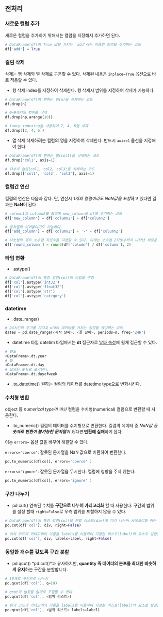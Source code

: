 ## 전처리

### 새로운 컬럼 추가
새로운 컬럼을 추가하기 위해서는 컬럼을 지정해서 추가하면 된다.
```python
# DataFrame(df)에 True 값을 가지는 'add'라는 이름의 컬럼을 추가하는 코드
df['add'] = True
```

### 컬럼 삭제
삭제는 행 삭제와 열 삭제로 구분할 수 있다. 삭제된 내용은 `inplace=True` 옵션으로 바로 적용할 수 있다.

- 행 삭제
index를 지정하여 삭제한다. 행 삭제시 범위를 지정하여 삭제가 가능하다. 
```python
# DataFrame(df)에 원하는 행(n)을 삭제하는 코드
df.drop(n)

# 0~9까지의 범위를 삭제 
df.drop(np,arange(10))

# fancy indexing을 사용하여 2, 4, 6을 삭제
df.drop([2, 4, 6])
```

- 열 삭제
삭제하려는 컬럼의 명을 지정하여 삭제한다. 반드시 `axix=1` 옵션을 지정해야 한다.
```python
# DataFrame(df)에 원하는 열(col1)을 삭제하는 코드
df.drop('col1', axis=1)

# 다수의 컬럼(col1, col2, col3)을 삭제하는 코드
df.drop(['col1', 'col2', 'col3'], axis=1)
```

### 컬럼간 연산
컬럼의 연산은 다음과 같다. 단, 연산시 *1개의 컬럼이라도 NaN값을 포함*하고 있다면 결과는 **NaN**이 된다
```python
# column1과 column2를 합하여 new_column을 df에 추가하는 코드
df['new_column'] = df['column1'] + df['column2']

# 문자열의 이어붙이기도 가능하다.
df['add_column'] = df['column1'] + '-' + df['column2']

# 나눗셈의 경우 소수점 자릿수를 지정할 수 있다. 아래는 소수점 2자릿수까지 나타낸 새로운 컬럼이다.
df['round_column'] = round(df['column'] / df['column'], 2)
```

### 타입 변환
- .astype()
```python
# DataFrame(df)의 특정 컬럼(col)의 타입을 변경
df['col'].astype('int32')
df['col'].astype('float32')
df['col'].astype('str')
df['col'].astype('category')
```

### datetime

- .date_range()
```python
# 24시간의 주기를 가지고 n개의 데이터를 가지는 컬럼을 생성하는 코드
dates = pd.date_range(<시작 날짜>, <끝 날짜>, periods=n, freq='24H')
```

- datetime 타입
datetim 타입에서는 **dt** 접근자로 [날짜 속성](https://pandas.pydata.org/pandas-docs/stable/reference/api/pandas.DatetimeIndex.year.html)에 쉽게 접근할 수 있다. 
```python
# 연도
<DataFrame>.dt.year
# 일
<DataFrame>.dt.day
# 요일은 숫자로 표기된다.
<DataFrame>.dt.dayofweek
```

- .to_datetime()
원하는 컬럼의 데이터를 datetime type으로 변화시킨다.

### 수치형 변환
object 등 *numerical type이 아닌* 컬럼을 수치형(numerical) 컬럼으로 변환할 때 사용한다.
- .to_numeric()
컬럼의 데이터를 수치형으로 변환한다. 컬럼의 데이터 중 *NaN값 등 **숫자로 변환이 불가능한 문자열**이 있다면* **변환에 실패**하게 된다.

이는 `errors=` 옵션 값을 바꾸어 해결할 수 있다.

`errors='coerce'`: 잘못된 문자열을 NaN 값으로 치환하여 변환한다.
```python
pd.to_numeric(df[col], errors='coerce' )
```
`errors='ignore'`: 잘못된 문자열을 무시한다. 컬럼에 영향을 주지 않는다.
```python
pd.to_numeric(df[col], errors='ignore' )
```
### 구간 나누기
- pd.cut()
연속된 수치를 **구간으로 나누어 카테고리화** 할 때 사용한다. 구간의 범위를 설정 할때 `right=False`로 우측 범위를 포함하지 않을 수 있다.
```python
# DataFrame(df)의 특정 컬럼(col)을 분할 리스트(div)에 따라 나누어 카테고리화 하는 코드.
pd.cut(df['col'], div, right=False)

# 위의 코드의 카테고리의 이름을 labels를 이용하여 지정한 리스트(label)의 요소로 설정할 수 있다.
pd.cut(df['col'], div, labels=label, right=False)
```

### 동일한 개수를 갖도록 구간 분할
- pd.qcut()
*pd.cut()*과 유사하지만, **quantity 즉 데이터의 분포를 최대한 비슷하게 유지**하는 구간을 분할합니다.

```python
# 10개의 구간으로 나누기
pd.qcut(df['col'], q=10)

# qcut의 범위를 임의로 조정할 수 있다.
pd.qcut(df['col'], <범위 리스트>)

# 위의 코드의 카테고리의 이름을 labels를 이용하여 지정한 리스트(label)의 요소로 설정할 수 있다.
pd.qcut(df['col'], <범위 리스트> labels=label)
```


















